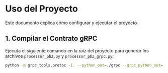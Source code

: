 # Uso del Proyecto

Este documento explica cómo configurar y ejecutar el proyecto.

## 1. Compilar el Contrato gRPC

Ejecuta el siguiente comando en la raíz del proyecto para generar los archivos `processor_pb2.py` y `processor_pb2_grpc.py`:

```bash
python -m grpc_tools.protoc -I. --python_out=./grpc --grpc_python_out=./grpc processor.proto
